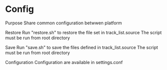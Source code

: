 # Config

Purpose
	Share common configuration betwwen platform

Restore
	Run "restore.sh" to restore the file set in track_list.source
	The script must be run from root directory

Save
	Run "save.sh" to save the files defined in track_list.source
	The script must be run from root directory

Configuration
	Configuration are available in settings.conf
	
